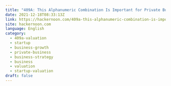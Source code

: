 ```yaml
---
title: "409A: This Alphanumeric Combination Is Important for Private Businesses"
date: 2021-12-18T08:33:13Z
link: https://hackernoon.com/409a-this-alphanumeric-combination-is-important-for-private-businesses?source=rss&utm_medium=RSS&utm_source=news.12bit.vn
site: hackernoon.com
language: English
category:
  - 409a-valuation
  - startup
  - business-growth
  - private-business
  - business-strategy
  - business
  - valuation
  - startup-valuation
draft: false
---
```

